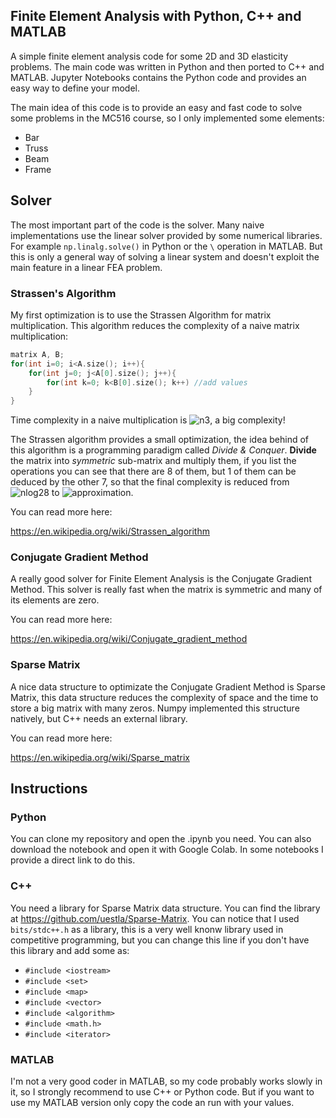 ## Finite Element Analysis with Python, C++ and MATLAB 

A simple finite element analysis code for some 2D and 3D elasticity problems. The main code was written in Python and then ported to C++ and MATLAB. Jupyter Notebooks contains the Python code and provides an easy way to define your model.

The main idea of this code is to provide an easy and fast code to solve some problems in the MC516 course, so I only implemented some elements:

- Bar
- Truss
- Beam
- Frame

## Solver

The most important part of the code is the solver. Many naive implementations use the linear solver provided by some numerical libraries. For example ```np.linalg.solve()``` in Python or the ```\``` operation in MATLAB. But this is only a general way of solving a linear system and doesn't exploit the main feature in a linear FEA problem.

### Strassen's Algorithm

My first optimization is to use the Strassen Algorithm for matrix multiplication. This algorithm reduces the complexity of a naive matrix multiplication:

```c++
matrix A, B;
for(int i=0; i<A.size(); i++){
    for(int j=0; j<A[0].size(); j++){
        for(int k=0; k<B[0].size(); k++) //add values
    }
}
```
Time complexity in a naive multiplication is ![n3](https://render.githubusercontent.com/render/math?math=\mathcal{O}(n^{3})), a big complexity!

The Strassen algorithm provides a small optimization, the idea behind of this algorithm is a programming paradigm called *Divide & Conquer*. **Divide** the matrix into *symmetric* sub-matrix and multiply them, if you list the operations you can see that there are 8 of them, but 1 of them can be deduced by the other 7, so that the final complexity is reduced from ![nlog28](https://render.githubusercontent.com/render/math?math=\mathcal{O}(n^{\log_{2}8})) to ![approximation](https://render.githubusercontent.com/render/math?math=\mathcal{O}(n^{\log_{2}7})%20\approx%20\mathcal{O}(n^{2.807355})).

You can read more here:

https://en.wikipedia.org/wiki/Strassen_algorithm

### Conjugate Gradient Method

A really good solver for Finite Element Analysis is the Conjugate Gradient Method. This solver is really fast when the matrix is symmetric and many of its elements are zero.

You can read more here:

https://en.wikipedia.org/wiki/Conjugate_gradient_method

### Sparse Matrix

A nice data structure to optimizate the Conjugate Gradient Method is Sparse Matrix, this data structure reduces the complexity of space and the time to store a big matrix with many zeros. Numpy implemented this structure natively, but C++ needs an external library.

You can read more here:

https://en.wikipedia.org/wiki/Sparse_matrix

## Instructions

### Python

You can clone my repository and open the .ipynb you need. You can also download the notebook and open it with Google Colab. In some notebooks I provide a direct link to do this.

### C++

You need a library for Sparse Matrix data structure. You can find the library at https://github.com/uestla/Sparse-Matrix.
You can notice that I used ```bits/stdc++.h``` as a library, this is a very well knonw library used in competitive programming, but you can change this line if you don't have this library and add some as:

- ```#include <iostream>```
- ```#include <set>```
- ```#include <map>```
- ```#include <vector>```
- ```#include <algorithm>```
- ```#include <math.h>```
- ```#include <iterator>```

### MATLAB

I'm not a very good coder in MATLAB, so my code probably works slowly in it, so I strongly recommend to use C++ or Python code. But if you want to use my MATLAB version only copy the code an run with your values.
